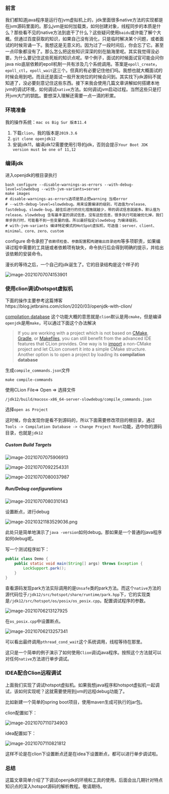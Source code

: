### 前言

我们都知道java程序是运行在jvm虚拟机上的，jdk里面很多native方法的实现都是在jvm源码里面的。那么jvm是如何加载类，如何创建对象，线程同步的本质是什么？那些看不见的native方法到底干了什么？这些疑问使用`baidu`或许能了解个大概。但通过百度获取的知识，如果自己没有消化，只是临时解决某个问题，或者面试的时候背诵一下。我想这是无意义的。因为过了一段时间后，你会忘了它。甚至一点印象都没有了。那么怎么把这些知识深深的刻在脑海里呢。其实我觉得没必要。为什么要记住这些死板的知识点呢。举个例子，面试的时候面试官可能会问你java nio底层依赖的epoll机制一共有涉及几个系统调用。答案是`epoll_create`，`epoll_ctl`，`epoll_wait`这三个。但真的有必要记住他们吗。我想也就大概面试的时候会用到吧。而且还是面试一般开发岗位的时候会问到。其实找下jdk源码不就知道了，没必要刻意记住这些东西。接下来我会使用几篇文章讲解如何搭建本地jvm的调试环境，如何调试`native`方法。如何调试jvm启动过程。当然这些只是打开jvm大门的钥匙。要想深入理解还需要一点一滴的积累。

### 环境准备

我的操作系统：`mac os Big Sur 版本11.4`

1.  下载`clion`，我的版本是`2019.3.6`
2.  `git clone openjdk12`
3.  安装jdk11，编译jdk12需要使用引导的jdk，否则会提示`Your Boot JDK version must be one of 11,12`

### 编译jdk

进入openjdk的根目录执行

```shell
bash configure --disable-warnings-as-errors --with-debug-level=slowdebug --with-jvm-variants=server
make images
# disable-warnings-as-errors选项是禁止把warning 当成error
# --with-debug-level=slowdebug。用来设置编译的级别，可选值为release、fastdebug、slowde-bug，越往后进行的优化措施就越少，带的调试信息就越多。默认值为release。slowdebug 含有最丰富的调试信息，没有这些信息，很多执行可能被优化掉，我们单步执行时，可能看不到一些变量的值。所以最好指定slowdebug 为编译级别。
# with-jvm-variants 编译特定模式的HotSpot虚拟机，可选值：server、client、minimal、core、zero、custom
```

configure 命令承担了`依赖项检查`、`参数配置`和`构建输出目录结构`等多项职责，如果编译过程中需要的工具链或者依赖项有缺失，命令执行后会得到明确的提示，并给出该依赖的安装命令。

漫长的等待之后，一个自己的jdk诞生了。它的目录结构是这个样子的

![image-20210707074153901](image-20210707074153901.png)

### 使用clion调试hotspot虚拟机

下面的操作主要参考这篇博客https://blog.jetbrains.com/clion/2020/03/openjdk-with-clion/

[compilation database](https://www.jetbrains.com/help/clion/compilation-database.html) 这个功能大概的意思就是`clion`默认是用`cmake`，但是编译`openjdk`是用`make`，可以通过下面这个办法解决

> If you are working with a project which is not based on [CMake](https://www.jetbrains.com/help/clion/quick-cmake-tutorial.html), [Gradle](https://www.jetbrains.com/help/clion/gradle-support.html), or [Makefiles](https://www.jetbrains.com/help/clion/makefiles-support.html), you can still benefit from the advanced IDE features that CLion provides. One way is to [import](https://www.jetbrains.com/help/clion/creating-new-project-from-scratch.html#import-prj) a non-CMake project and let CLion convert it into a simple CMake structure. Another option is to open a project by loading its **compilation database**

生成`compile_commands.json`文件

```shell
make compile-commands
```

使用CLion File=> Open => 选择文件

`/jdk12/build/macosx-x86_64-server-slowdebug/compile_commands.json`

选择`open as Project`

这时候，你会发现你是看不到源码的，所以下面需要修改项目的根目录，通过`Tools -> Compilation Database -> Change Project Root`功能，选中你的源码目录，也就是`jdk12`

##### Custom Build Targets

![image-20210707075906913](image-20210707075906913.png)

![image-20210707092254331](image-20210707092254331.png)

![image-20210707080037987](image-20210707080037987.png)

##### Run/Debug configurations

![image-20210707080310143](image-20210707080310143.png)

设置断点，进行debug

![image-20210321183529036.png](image-20210321183529036.png)

此处只是简单地演示了`java -version`如何debug。那如果是一个普通的java程序如何debug呢。

写一个测试程序如下：

```java
public class Demo {
    public static void main(String[] args) throws Exception {
        LockSupport.park();
    }
}
```

查看源码发现park方法实际调用的是`Unsafe`类的park方法。而这个`native`方法的源代码位于`/jdk12/src/hotspot/share/runtime/park.hpp`下，它的实现类是`/jdk12/src/hotspot/os/posix/os_posix.cpp`。配置调试程序的参数。

![image-20210706213127925](image-20210706213127925.png)

在`os_posix.cpp`中设置断点。

![image-20210706213257341](image-20210706213257341.png)

可以看出最终调用`pthread_cond_wait`这个系统调用，线程等待在那里。

这只是一个简单的例子演示了如何使用`Clion`调试java程序。按照这个方法就可以对任何`native`方法进行单步调试。

### IDEA配合Clion远程调试

上面我们实现了调试hotspot虚拟机。如果我想java程序和hotspot虚拟机一起调试，该如何实现呢？这就需要使用到jvm的远程debug功能了。

比如新建一个简单的spring boot项目，使用maven生成可执行的jar包。

clion配置如下：

![image-20210707110734903](image-20210707110734903.png)

idea配置如下：

![image-20210707110821812](image-20210707110821812.png)

这样不论是在clion下设置断点还是在idea下设置断点，都可以进行单步调试啦。

### 总结
这篇文章简单介绍了下调试openjdk的环境和工具的使用。后面会出几期针对特点知识点的深入hotspot源码的解析教程。敬请期待。